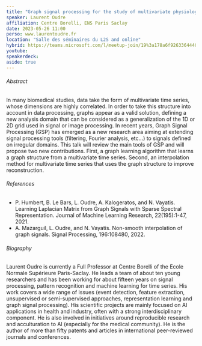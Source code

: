 ```yaml
---
title: "Graph signal processing for the study of multivariate physiological signals"
speaker: Laurent Oudre
affiliation: Centre Borelli, ENS Paris Saclay
date: 2023-05-26 11:00
perso: www.laurentoudre.fr
location: "Salle des séminaires du L2S and online"
hybrid: https://teams.microsoft.com/l/meetup-join/19%3a178a6f926336444088eb120e42476f36%40thread.tacv2/1680557021185?context=%7b%22Tid%22%3a%2261f3e3b8-9b52-433a-a4eb-c67334ce54d5%22%2c%22Oid%22%3a%224d6c63a8-7eae-4099-804e-68bcb968bec0%22%7d
youtube: 
speakerdeck: 
aside: true
---
```


###### Abstract

In many biomedical studies, data take the form of multivariate time series, whose dimensions are highly correlated.
In order to take this structure into account in data processing, graphs appear as a valid solution,
defining a new analysis domain that can be considered as a generalization of the 1D or 2D grid used in signal or image processing.
In recent years, Graph Signal Processing (GSP) has emerged as a new research area aiming at extending signal processing tools
(filtering, Fourier analysis, etc...) to signals defined on irregular domains.
This talk will review the main tools of GSP and will propose two new contributions.
First, a graph learning algorithm that learns a graph structure from a multivariate time series.
Second, an interpolation method for multivariate time series that uses the graph structure to improve reconstruction.


###### References

- P. Humbert, B. Le Bars, L. Oudre, A. Kalogeratos, and N. Vayatis. Learning Laplacian Matrix from Graph Signals with Sparse Spectral Representation. Journal of Machine Learning Research, 22(195):1-47, 2021.
- A. Mazarguil, L. Oudre, and N. Vayatis. Non-smooth interpolation of graph signals. Signal Processing, 196:108480, 2022.


###### Biography

Laurent Oudre is currently a Full Professor at Centre Borelli of the Ecole Normale Supérieure Paris-Saclay.
He leads a team of about ten young researchers and has been working for about fifteen years on signal processing,
pattern recognition and machine learning for time series.
His work covers a wide range of issues (event detection, feature extraction, unsupervised or semi-supervised approaches,
representation learning and graph signal processing).
His scientific projects are mainly focused on AI applications in health and industry, often with a strong interdisciplinary component.
He is also involved in initiatives around reproducible research and acculturation to AI (especially for the medical community).
He is the author of more than fifty patents and articles in international peer-reviewed journals and conferences.
